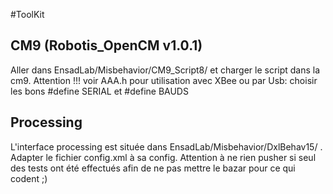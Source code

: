 #ToolKit

## CM9 (Robotis_OpenCM v1.0.1)

Aller dans EnsadLab/Misbehavior/CM9_Script8/ et charger le script dans la cm9.
Attention !!!
  voir AAA.h pour utilisation avec XBee ou par Usb:
   choisir les bons  #define SERIAL  et  #define BAUDS

## Processing

L'interface processing est située dans EnsadLab/Misbehavior/DxlBehav15/ .
Adapter le fichier config.xml à sa config.
Attention à ne rien pusher si seul des tests ont été effectués afin de ne pas mettre le bazar pour ce qui codent ;)
